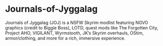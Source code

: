 # Journals-of-Jyggalag
Journals of Jyggalag (JOJ) is a NSFW Skyrim modlist featuring NGVO graphics (credit to Biggie Boss), LOTD, quest mods like The Forgotten City, Project AHO, VIGILANT, Wyrmstooth, JK’s Skyrim overhauls, OStim, armor/clothing, and more for a rich, immersive experience.
